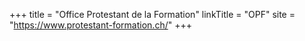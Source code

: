 +++
title = "Office Protestant de la Formation"
linkTitle = "OPF"
site = "https://www.protestant-formation.ch/"
+++
